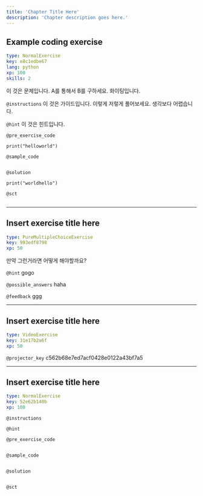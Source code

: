 ```yaml
---
title: 'Chapter Title Here'
description: 'Chapter description goes here.'
---
```


## Example coding exercise

```yaml
type: NormalExercise
key: e8c1edbe67
lang: python
xp: 100
skills: 2
```

이 것은 문제입니다. A를 통해서 B를 구하세요. 화이팅입니다.

`@instructions`
이 것은 가이드입니다. 이렇게 저렇게 풀어보세요. 생각보다 어렵습니다.

`@hint`
이 것은 힌트입니다.

`@pre_exercise_code`
```{python}
print("helloworld")
```

`@sample_code`
```{python}

```

`@solution`
```{python}
print("worldhello")
```

`@sct`
```{python}

```

---

## Insert exercise title here

```yaml
type: PureMultipleChoiceExercise
key: 993edf8798
xp: 50
```

만약 그런거라면 어떻게 해야할까요?

`@hint`
gogo

`@possible_answers`
haha

`@feedback`
ggg

---

## Insert exercise title here

```yaml
type: VideoExercise
key: 31e17b2a6f
xp: 50
```

`@projector_key`
c562b68e7ed7acf0428e0122a43bf7a5

---

## Insert exercise title here

```yaml
type: NormalExercise
key: 52e62b140b
xp: 100
```



`@instructions`


`@hint`


`@pre_exercise_code`
```{python}

```

`@sample_code`
```{python}

```

`@solution`
```{python}

```

`@sct`
```{python}

```

